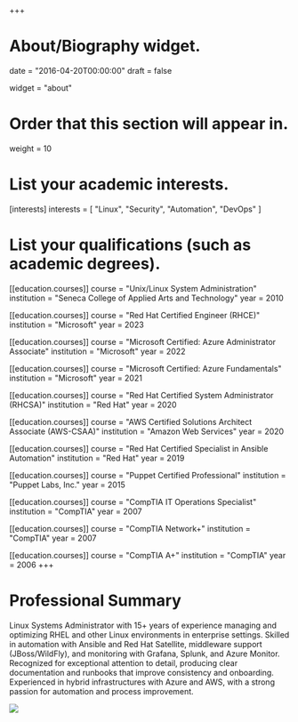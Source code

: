 +++
# About/Biography widget.

date = "2016-04-20T00:00:00"
draft = false

widget = "about"

# Order that this section will appear in.
weight = 10

# List your academic interests.
[interests]
  interests = [
    "Linux",
    "Security",
    "Automation",
    "DevOps"
  ]

# List your qualifications (such as academic degrees).
[[education.courses]]
  course = "Unix/Linux System Administration"
  institution = "Seneca College of Applied Arts and Technology"
  year = 2010

[[education.courses]]
  course = "Red Hat Certified Engineer (RHCE)"
  institution = "Microsoft"
  year = 2023

[[education.courses]]
  course = "Microsoft Certified: Azure Administrator Associate"
  institution = "Microsoft"
  year = 2022

[[education.courses]]
  course = "Microsoft Certified: Azure Fundamentals"
  institution = "Microsoft"
  year = 2021

[[education.courses]]
  course = "Red Hat Certified System Administrator (RHCSA)"
  institution = "Red Hat"
  year = 2020

[[education.courses]]
  course = "AWS Certified Solutions Architect Associate (AWS-CSAA)"
  institution = "Amazon Web Services"
  year = 2020

[[education.courses]]
  course = "Red Hat Certified Specialist in Ansible Automation"
  institution = "Red Hat"
  year = 2019

[[education.courses]]
  course = "Puppet Certified Professional"
  institution = "Puppet Labs, Inc."
  year = 2015

[[education.courses]]
  course = "CompTIA IT Operations Specialist"
  institution = "CompTIA"
  year = 2007

[[education.courses]]
  course = "CompTIA Network+"
  institution = "CompTIA"
  year = 2007

[[education.courses]]
  course = "CompTIA A+"
  institution = "CompTIA"
  year = 2006
+++

# Professional Summary

Linux Systems Administrator with 15+ years of experience managing and optimizing RHEL and other Linux environments in enterprise settings. Skilled in automation with Ansible and Red Hat Satellite, middleware support (JBoss/WildFly), and monitoring with Grafana, Splunk, and Azure Monitor. Recognized for exceptional attention to detail, producing clear documentation and runbooks that improve consistency and onboarding. Experienced in hybrid infrastructures with Azure and AWS, with a strong passion for automation and process improvement.

![](/img/certs.png)
